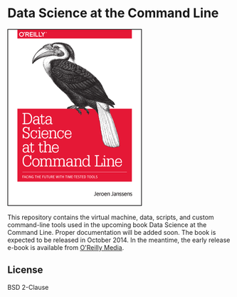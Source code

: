 Data Science at the Command Line
================================

![Data Science at the Command Line Cover](book/cover.png)

This repository contains the virtual machine, data, scripts, and custom command-line tools used in the upcoming book Data Science at the Command Line. Proper documentation will be added soon. The book is expected to be released in October 2014. In the meantime, the early release e-book is available from [O'Reilly Media](http://shop.oreilly.com/product/0636920032823.do).

## License

BSD 2-Clause
